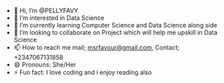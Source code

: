 - 👋 Hi, I’m @PELLYFAVY
- 👀 I’m interested in Data Science
- 🌱 I’m currently learning Computer Science and Data Science along side
- 💞️ I’m looking to collaborate on Project which will help me upskill in Data Science
- 📫 How to reach me mail; msrfavour@gmail.com, Contact; +2347067131858
- 😄 Pronouns: She/Her
- ⚡ Fun fact: I love coding and i enjoy reading also

<!---
PELLYFAVY/PELLYFAVY is a ✨ special ✨ repository because its `README.md` (this file) appears on your GitHub profile.
You can click the Preview link to take a look at your changes.
--->
